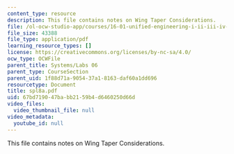 ```yaml
---
content_type: resource
description: This file contains notes on Wing Taper Considerations.
file: /ol-ocw-studio-app/courses/16-01-unified-engineering-i-ii-iii-iv-fall-2005-spring-2006/67bd719047babb2159b4d6460250d66d_spl8a.pdf
file_size: 43388
file_type: application/pdf
learning_resource_types: []
license: https://creativecommons.org/licenses/by-nc-sa/4.0/
ocw_type: OCWFile
parent_title: Systems/Labs 06
parent_type: CourseSection
parent_uid: 1f88d71a-9054-37a1-8163-daf60a1dd696
resourcetype: Document
title: spl8a.pdf
uid: 67bd7190-47ba-bb21-59b4-d6460250d66d
video_files:
  video_thumbnail_file: null
video_metadata:
  youtube_id: null
---
```

This file contains notes on Wing Taper Considerations.